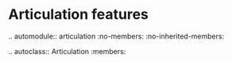 Articulation features
==================================

.. automodule:: articulation
   :no-members:
   :no-inherited-members:

   .. autoclass:: Articulation
      :members: